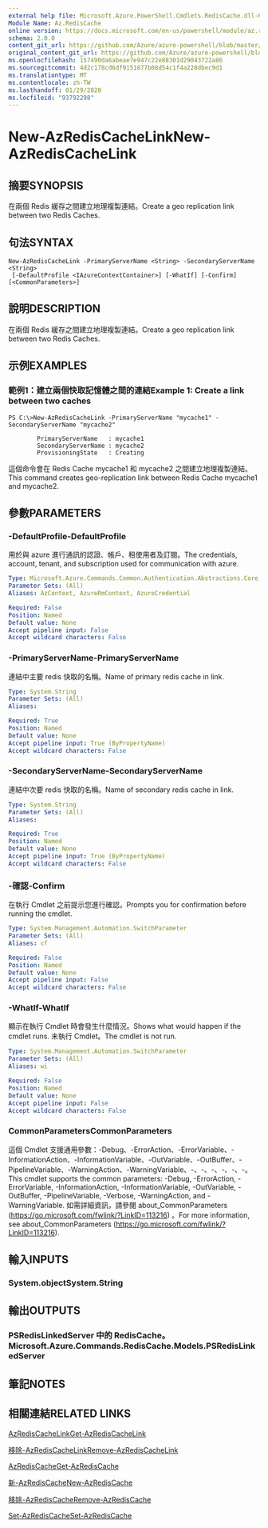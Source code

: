 ```yaml
---
external help file: Microsoft.Azure.PowerShell.Cmdlets.RedisCache.dll-Help.xml
Module Name: Az.RedisCache
online version: https://docs.microsoft.com/en-us/powershell/module/az.rediscache/new-azrediscachelink
schema: 2.0.0
content_git_url: https://github.com/Azure/azure-powershell/blob/master/src/RedisCache/RedisCache/help/New-AzRedisCacheLink.md
original_content_git_url: https://github.com/Azure/azure-powershell/blob/master/src/RedisCache/RedisCache/help/New-AzRedisCacheLink.md
ms.openlocfilehash: 157490da6abeae7e947c22e88301d29043722a86
ms.sourcegitcommit: 4d2c178cd6df9151877b08d54c1f4a228dbec9d1
ms.translationtype: MT
ms.contentlocale: zh-TW
ms.lasthandoff: 01/29/2020
ms.locfileid: "93792298"
---
```

# <span data-ttu-id="4322d-101">New-AzRedisCacheLink</span><span class="sxs-lookup"><span data-stu-id="4322d-101">New-AzRedisCacheLink</span></span>

## <span data-ttu-id="4322d-102">摘要</span><span class="sxs-lookup"><span data-stu-id="4322d-102">SYNOPSIS</span></span>
<span data-ttu-id="4322d-103">在兩個 Redis 緩存之間建立地理複製連結。</span><span class="sxs-lookup"><span data-stu-id="4322d-103">Create a geo replication link between two Redis Caches.</span></span>

## <span data-ttu-id="4322d-104">句法</span><span class="sxs-lookup"><span data-stu-id="4322d-104">SYNTAX</span></span>

```
New-AzRedisCacheLink -PrimaryServerName <String> -SecondaryServerName <String>
 [-DefaultProfile <IAzureContextContainer>] [-WhatIf] [-Confirm] [<CommonParameters>]
```

## <span data-ttu-id="4322d-105">說明</span><span class="sxs-lookup"><span data-stu-id="4322d-105">DESCRIPTION</span></span>
<span data-ttu-id="4322d-106">在兩個 Redis 緩存之間建立地理複製連結。</span><span class="sxs-lookup"><span data-stu-id="4322d-106">Create a geo replication link between two Redis Caches.</span></span>

## <span data-ttu-id="4322d-107">示例</span><span class="sxs-lookup"><span data-stu-id="4322d-107">EXAMPLES</span></span>

### <span data-ttu-id="4322d-108">範例1：建立兩個快取記憶體之間的連結</span><span class="sxs-lookup"><span data-stu-id="4322d-108">Example 1: Create a link between two caches</span></span>
```
PS C:\>New-AzRedisCacheLink -PrimaryServerName "mycache1" -SecondaryServerName "mycache2"

        PrimaryServerName   : mycache1
        SecondaryServerName : mycache2
        ProvisioningState   : Creating
```

<span data-ttu-id="4322d-109">這個命令會在 Redis Cache mycache1 和 mycache2 之間建立地理複製連結。</span><span class="sxs-lookup"><span data-stu-id="4322d-109">This command creates geo-replication link between Redis Cache mycache1 and mycache2.</span></span>

## <span data-ttu-id="4322d-110">參數</span><span class="sxs-lookup"><span data-stu-id="4322d-110">PARAMETERS</span></span>

### <span data-ttu-id="4322d-111">-DefaultProfile</span><span class="sxs-lookup"><span data-stu-id="4322d-111">-DefaultProfile</span></span>
<span data-ttu-id="4322d-112">用於與 azure 進行通訊的認證、帳戶、租使用者及訂閱。</span><span class="sxs-lookup"><span data-stu-id="4322d-112">The credentials, account, tenant, and subscription used for communication with azure.</span></span>

```yaml
Type: Microsoft.Azure.Commands.Common.Authentication.Abstractions.Core.IAzureContextContainer
Parameter Sets: (All)
Aliases: AzContext, AzureRmContext, AzureCredential

Required: False
Position: Named
Default value: None
Accept pipeline input: False
Accept wildcard characters: False
```

### <span data-ttu-id="4322d-113">-PrimaryServerName</span><span class="sxs-lookup"><span data-stu-id="4322d-113">-PrimaryServerName</span></span>
<span data-ttu-id="4322d-114">連結中主要 redis 快取的名稱。</span><span class="sxs-lookup"><span data-stu-id="4322d-114">Name of primary redis cache in link.</span></span>

```yaml
Type: System.String
Parameter Sets: (All)
Aliases:

Required: True
Position: Named
Default value: None
Accept pipeline input: True (ByPropertyName)
Accept wildcard characters: False
```

### <span data-ttu-id="4322d-115">-SecondaryServerName</span><span class="sxs-lookup"><span data-stu-id="4322d-115">-SecondaryServerName</span></span>
<span data-ttu-id="4322d-116">連結中次要 redis 快取的名稱。</span><span class="sxs-lookup"><span data-stu-id="4322d-116">Name of secondary redis cache in link.</span></span>

```yaml
Type: System.String
Parameter Sets: (All)
Aliases:

Required: True
Position: Named
Default value: None
Accept pipeline input: True (ByPropertyName)
Accept wildcard characters: False
```

### <span data-ttu-id="4322d-117">-確認</span><span class="sxs-lookup"><span data-stu-id="4322d-117">-Confirm</span></span>
<span data-ttu-id="4322d-118">在執行 Cmdlet 之前提示您進行確認。</span><span class="sxs-lookup"><span data-stu-id="4322d-118">Prompts you for confirmation before running the cmdlet.</span></span>

```yaml
Type: System.Management.Automation.SwitchParameter
Parameter Sets: (All)
Aliases: cf

Required: False
Position: Named
Default value: None
Accept pipeline input: False
Accept wildcard characters: False
```

### <span data-ttu-id="4322d-119">-WhatIf</span><span class="sxs-lookup"><span data-stu-id="4322d-119">-WhatIf</span></span>
<span data-ttu-id="4322d-120">顯示在執行 Cmdlet 時會發生什麼情況。</span><span class="sxs-lookup"><span data-stu-id="4322d-120">Shows what would happen if the cmdlet runs.</span></span>
<span data-ttu-id="4322d-121">未執行 Cmdlet。</span><span class="sxs-lookup"><span data-stu-id="4322d-121">The cmdlet is not run.</span></span>

```yaml
Type: System.Management.Automation.SwitchParameter
Parameter Sets: (All)
Aliases: wi

Required: False
Position: Named
Default value: None
Accept pipeline input: False
Accept wildcard characters: False
```

### <span data-ttu-id="4322d-122">CommonParameters</span><span class="sxs-lookup"><span data-stu-id="4322d-122">CommonParameters</span></span>
<span data-ttu-id="4322d-123">這個 Cmdlet 支援通用參數：-Debug、-ErrorAction、-ErrorVariable、-InformationAction、-InformationVariable、-OutVariable、-OutBuffer、-PipelineVariable、-WarningAction、-WarningVariable、-、-、-、-、-、-。</span><span class="sxs-lookup"><span data-stu-id="4322d-123">This cmdlet supports the common parameters: -Debug, -ErrorAction, -ErrorVariable, -InformationAction, -InformationVariable, -OutVariable, -OutBuffer, -PipelineVariable, -Verbose, -WarningAction, and -WarningVariable.</span></span> <span data-ttu-id="4322d-124">如需詳細資訊，請參閱 about_CommonParameters (https://go.microsoft.com/fwlink/?LinkID=113216) 。</span><span class="sxs-lookup"><span data-stu-id="4322d-124">For more information, see about_CommonParameters (https://go.microsoft.com/fwlink/?LinkID=113216).</span></span>

## <span data-ttu-id="4322d-125">輸入</span><span class="sxs-lookup"><span data-stu-id="4322d-125">INPUTS</span></span>

### <span data-ttu-id="4322d-126">System.object</span><span class="sxs-lookup"><span data-stu-id="4322d-126">System.String</span></span>

## <span data-ttu-id="4322d-127">輸出</span><span class="sxs-lookup"><span data-stu-id="4322d-127">OUTPUTS</span></span>

### <span data-ttu-id="4322d-128">PSRedisLinkedServer 中的 RedisCache。</span><span class="sxs-lookup"><span data-stu-id="4322d-128">Microsoft.Azure.Commands.RedisCache.Models.PSRedisLinkedServer</span></span>

## <span data-ttu-id="4322d-129">筆記</span><span class="sxs-lookup"><span data-stu-id="4322d-129">NOTES</span></span>

## <span data-ttu-id="4322d-130">相關連結</span><span class="sxs-lookup"><span data-stu-id="4322d-130">RELATED LINKS</span></span>

[<span data-ttu-id="4322d-131">AzRedisCacheLink</span><span class="sxs-lookup"><span data-stu-id="4322d-131">Get-AzRedisCacheLink</span></span>](./Get-AzRedisCacheLink.md)

[<span data-ttu-id="4322d-132">移除-AzRedisCacheLink</span><span class="sxs-lookup"><span data-stu-id="4322d-132">Remove-AzRedisCacheLink</span></span>](./Remove-AzRedisCacheLink.md)

[<span data-ttu-id="4322d-133">AzRedisCache</span><span class="sxs-lookup"><span data-stu-id="4322d-133">Get-AzRedisCache</span></span>](./Get-AzRedisCache.md)

[<span data-ttu-id="4322d-134">新-AzRedisCache</span><span class="sxs-lookup"><span data-stu-id="4322d-134">New-AzRedisCache</span></span>](./New-AzRedisCache.md)

[<span data-ttu-id="4322d-135">移除-AzRedisCache</span><span class="sxs-lookup"><span data-stu-id="4322d-135">Remove-AzRedisCache</span></span>](./Remove-AzRedisCache.md)

[<span data-ttu-id="4322d-136">Set-AzRedisCache</span><span class="sxs-lookup"><span data-stu-id="4322d-136">Set-AzRedisCache</span></span>](./Set-AzRedisCache.md)